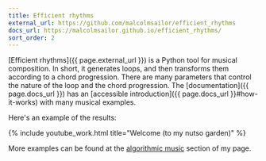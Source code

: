 ```yaml
---
title: Efficient rhythms
external_url: https://github.com/malcolmsailor/efficient_rhythms
docs_url: https://malcolmsailor.github.io/efficient_rhythms/
sort_order: 2
---
```


[Efficient rhythms]({{ page.external_url }}) is a Python tool for musical composition. In short, it generates loops, and then transforms them according to a chord progression. There are many parameters that control the nature of the loop and the chord progression. The [documentation]({{ page.docs_url }}) has an [accessible introduction]({{ page.docs_url }}#how-it-works) with many musical examples.

<!-- The documentation link points to the github pages page that is being deployed from the efficient rhythms repo -->

Here's an example of the results:

{% include youtube_work.html title="Welcome (to my nutso garden)" %}

More examples can be found at the [algorithmic music](/music/#algorithmic-music) section of my page.
